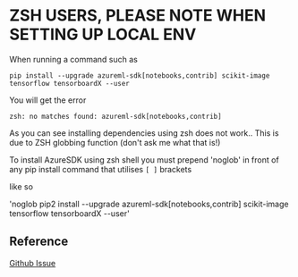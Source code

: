 # ZSH USERS, PLEASE NOTE WHEN SETTING UP LOCAL ENV

When running a command such as

`pip install --upgrade azureml-sdk[notebooks,contrib] scikit-image tensorflow tensorboardX --user`

You will get the error

`zsh: no matches found: azureml-sdk[notebooks,contrib]`

As you can see installing dependencies using zsh does not work.. This is due to ZSH globbing function (don't ask me what that is!)

To install AzureSDK using zsh shell you must prepend 'noglob' in front of any pip install command that utilises `[ ]` brackets

like so

'noglob pip2 install --upgrade azureml-sdk[notebooks,contrib] scikit-image tensorflow tensorboardX --user'

## Reference

[Github Issue](https://github.com/MicrosoftDocs/azure-docs/issues/15893)

